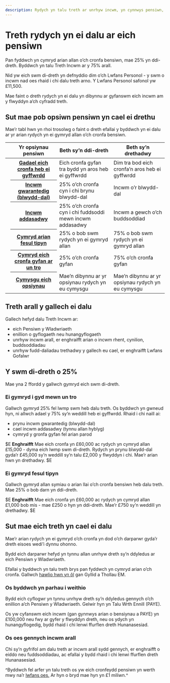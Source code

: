 ```yaml
---
description: Rydych yn talu treth ar unrhyw incwm, yn cynnwys pensiwn, sydd dros eich Lwfans Personol di-dreth.
---
```


# Treth rydych yn ei dalu ar eich pensiwn

Pan fyddwch yn cymryd arian allan o’ch cronfa bensiwn, mae 25% yn ddi-dreth. Byddwch yn talu Treth Incwm ar y 75% arall.

Nid yw eich swm di-dreth yn defnyddio dim o’ch Lwfans Personol - y swm o incwm nad oes rhaid i chi dalu treth arno. Y Lwfans Personol safonol yw £11,500.

Mae faint o dreth rydych yn ei dalu yn dibynnu ar gyfanswm eich incwm am y flwyddyn a’ch cyfradd treth.

## Sut mae pob opsiwn pensiwn yn cael ei drethu

Mae’r tabl hwn yn rhoi trosolwg o faint o dreth efallai y byddwch yn ei dalu ar yr arian rydych yn ei gymryd allan o’ch cronfa bensiwn.

<div class="ga-options-table">
  <table class="options-table">
    <thead>
      <tr>
        <th scope="col" style="width:auto;"></th>
        <th scope="col">
        Yr opsiynau pensiwn
        </th>
        <th scope="col">
          Beth sy’n ddi-dreth
        </th>
        <th scope="col">
          Beth sy’n drethadwy
        </th>
      </tr>
    </thead>
    <tbody>
      <tr>
        <td style="width:auto;">
          <span class="circle circle--s circle--leave-pot-untouched"></span>
        </td>
        <th scope="row">
          <a href="/cy/leave-pot-untouched">Gadael eich cronfa heb ei gyffwrdd</a>
        </th>
        <td>
          Eich cronfa gyfan tra bydd yn aros heb ei gyffwrdd
        </td>
        <td>
          Dim tra bod eich cronfa’n aros heb ei gyffwrdd
        </td>
      </tr>
      <tr>
        <td style="width:auto;">
          <span class="circle circle--s circle--guaranteed-income"></span>
        </td>
        <th scope="row">
          <a href="/cy/guaranteed-income">Incwm gwarantedig (blwydd-dal)</a>
        </th>
        <td>
          25% o’ch cronfa cyn i chi brynu blwydd-dal
        </td>
        <td>
          Incwm o’r blwydd-dal
        </td>
      </tr>
      <tr>
        <td style="width:auto;">
          <span class="circle circle--s circle--adjustable-income"></span>
        </td>
        <th scope="row">
          <a href="/cy/adjustable-income">Incwm addasadwy</a>
        </th>
        <td>
          25% o’ch cronfa cyn i chi fuddsoddi mewn incwm addasadwy
        </td>
        <td>
          Incwm a gewch o’ch buddsoddiad
        </td>
      </tr>
      <tr>
        <td style="width:auto;">
          <span class="circle circle--s circle--take-cash-in-chunks"></span>
        </td>
        <th scope="row">
          <a href="/cy/take-cash-in-chunks">Cymryd arian fesul tipyn</a>
        </th>
        <td>
          25% o bob swm rydych yn ei gymryd allan
        </td>
        <td>
          75% o bob swm rydych yn ei gymryd allan
        </td>
      </tr>
      <tr>
        <td style="width:auto;">
          <span class="circle circle--s circle--take-whole-pot"></span>
        </td>
        <th scope="row">
          <a href="/cy/take-whole-pot">Cymryd eich cronfa gyfan ar un tro</a>
        </th>
        <td>
          25% o’ch cronfa gyfan
        </td>
        <td>
          75% o’ch cronfa gyfan
        </td>
      </tr>
      <tr>
        <td style="width:auto;">
          <span class="circle circle--s circle--mix-options"></span>
        </td>
        <th scope="row">
          <a href="/cy/mix-options">Cymysgu eich opsiynau</a>
        </th>
        <td>
          Mae’n dibynnu ar yr opsiynau rydych yn eu cymysgu
        </td>
        <td>
          Mae’n dibynnu ar yr opsiynau rydych yn eu cymysgu
        </td>
      </tr>
    </tbody>
  </table>
</div>

## Treth arall y gallech ei dalu

Gallech hefyd dalu Treth Incwm ar:

- eich Pensiwn y Wladwriaeth
- enillion o gyflogaeth neu hunangyflogaeth
- unrhyw incwm arall, er enghraifft arian o incwm rhent, cynilion, buddsoddiadau
- unrhyw fudd-daliadau trethadwy y gallech eu cael, er enghraifft Lwfans Gofalwr

## Y swm di-dreth o 25%
Mae yna 2 ffordd y gallwch gymryd eich swm di-dreth.

### Ei gymryd i gyd mewn un tro
Gallwch gymryd 25% fel lwmp swm heb dalu treth. Os byddwch yn gwneud hyn, ni allwch adael y 75% sy’n weddill heb ei gyffwrdd. Rhaid i chi naill ai:

- prynu incwm gwarantedig (blwydd-dal)
- cael incwm addasadwy (tynnu allan hyblyg)
- cymryd y gronfa gyfan fel arian parod

$E
**Enghraifft**
Mae eich cronfa yn £60,000 ac rydych yn cymryd allan £15,000 - dyma eich lwmp swm di-dreth.
Rydych yn prynu blwydd-dal gyda’r £45,000 sy’n weddill sy’n talu £2,000 y flwyddyn i chi.
Mae’r arian hwn yn drethadwy.
$E

### Ei gymryd fesul tipyn
Gallwch gymryd allan symiau o arian llai o’ch cronfa bensiwn heb dalu treth. Mae 25% o bob darn yn ddi-dreth.

$E
**Enghraifft**
Mae eich cronfa yn £60,000 ac rydych yn cymryd allan £1,000 bob mis - mae £250 o hyn yn ddi-dreth. Mae’r £750 sy’n weddill yn drethadwy.
$E

## Sut mae eich treth yn cael ei dalu

Mae’r arian rydych yn ei gymryd o’ch cronfa yn dod o’ch darparwr gyda’r dreth eisoes wedi’i dynnu ohonno.

Bydd eich darparwr hefyd yn tynnu allan unrhyw dreth sy’n ddyledus ar eich Pensiwn y Wladwriaeth.

Efallai y byddwch yn talu treth brys pan fyddwch yn cymryd arian o’ch cronfa. Gallwch [hawlio hwn yn ôl](https://www.gov.uk/claim-tax-refund/you-get-a-pension) gan Gyllid a Thollau EM.

### Os byddwch yn parhau i weithio
Bydd eich cyflogwr yn tynnu unrhyw dreth sy’n ddyledus gennych o’ch enillion a’ch Pensiwn y Wladwriaeth. Gelwir hyn yn Talu Wrth Ennill (PAYE).

Os yw cyfanswm eich incwm (gan gynnwys arian o bensiynau a PAYE) yn £100,000 neu fwy ar gyfer y flwyddyn dreth, neu os ydych yn hunangyflogedig, bydd rhaid i chi lenwi ffurflen dreth Hunanasesiad.

### Os oes gennych incwm arall
Chi sy’n gyfrifol am dalu treth ar incwm arall sydd gennych, er enghraifft o eiddo neu fuddsoddiadau, ac efallai y bydd rhaid i chi lenwi ffurflen dreth Hunanasesiad.

^Byddwch fel arfer yn talu treth os yw eich cronfeydd pensiwn yn werth mwy na’r [lwfans oes.](https://www.gov.uk/tax-on-your-private-pension/lifetime-allowance) Ar hyn o bryd mae hyn yn £1 miliwn.^
